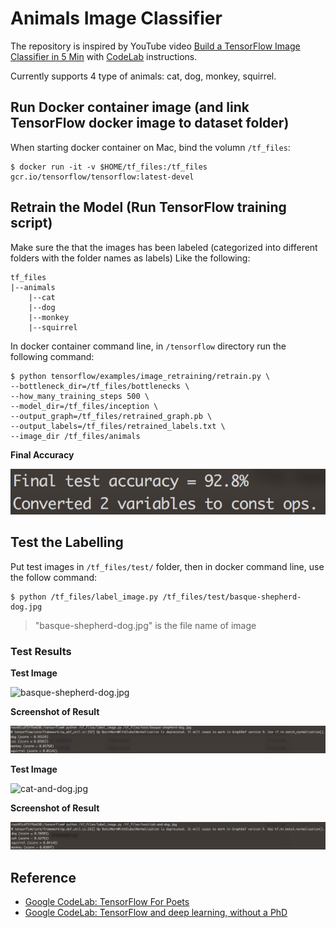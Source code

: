 # Animals Image Classifier

The repository is inspired by YouTube video [Build a TensorFlow Image Classifier in 5 Min](https://www.youtube.com/watch?v=QfNvhPx5Px8) with [CodeLab](https://codelabs.developers.google.com/codelabs/tensorflow-for-poets/index.html) instructions.

Currently supports 4 type of animals: cat, dog, monkey, squirrel.


## Run Docker container image (and link TensorFlow docker image to dataset folder)
When starting docker container on Mac, bind the volumn `/tf_files`:

```
$ docker run -it -v $HOME/tf_files:/tf_files gcr.io/tensorflow/tensorflow:latest-devel
```

## Retrain the Model (Run TensorFlow training script)
Make sure the that the images has been labeled (categorized into different folders with the folder names as labels)
Like the following:

```
tf_files
|--animals
    |--cat
    |--dog
    |--monkey
    |--squirrel
```

In docker container command line, in `/tensorflow` directory run the following command:
```
$ python tensorflow/examples/image_retraining/retrain.py \
--bottleneck_dir=/tf_files/bottlenecks \
--how_many_training_steps 500 \
--model_dir=/tf_files/inception \
--output_graph=/tf_files/retrained_graph.pb \
--output_labels=/tf_files/retrained_labels.txt \
--image_dir /tf_files/animals
```

**Final Accuracy**

![final_accuracy.jpg](tf_files/screenshot/final_accuracy.jpg)

## Test the Labelling
Put test images in `/tf_files/test/` folder, then in docker command line, use the follow command:

```
$ python /tf_files/label_image.py /tf_files/test/basque-shepherd-dog.jpg
```

>"basque-shepherd-dog.jpg" is the file name of image

### Test Results

**Test Image**

![basque-shepherd-dog.jpg](tf_files/test/basque-shepherd-dog.jpg)

**Screenshot of Result**

![Shepherd Dog Classification Result](tf_files/screenshot/screenshot_result_dog.jpg)

**Test Image**

![cat-and-dog.jpg](tf_files/test/cat_and_dog.jpg)

**Screenshot of Result**

![Shepherd Dog Classification Result](tf_files/screenshot/screenshot_result_cat_and_dog.jpg)


## Reference

- [Google CodeLab: TensorFlow For Poets](https://codelabs.developers.google.com/codelabs/tensorflow-for-poets/index.html)
- [Google CodeLab: TensorFlow and deep learning, without a PhD](https://codelabs.developers.google.com/codelabs/cloud-tensorflow-mnist/index.html)
